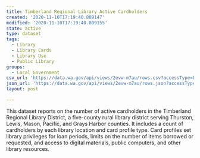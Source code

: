 ```yaml
---
title: Timberland Regional Library Active Cardholders
created: '2020-11-10T17:19:40.809147'
modified: '2020-11-10T17:19:40.809155'
state: active
type: dataset
tags:
  - Library
  - Library Cards
  - Library Use
  - Public Library
groups:
  - Local Government
csv_url: 'https://data.wa.gov/api/views/2evw-m7au/rows.csv?accessType=DOWNLOAD'
json_url: 'https://data.wa.gov/api/views/2evw-m7au/rows.json?accessType=DOWNLOAD'
layout: post

---
```

This dataset reports on the number of active cardholders in the Timberland Regional Library District, a five-county rural library district serving Thurston, Lewis, Mason, Pacific, and Grays Harbor counties. It includes a count of cardholders by each library location and card profile type. Card profiles set library privileges for loan periods, limits on the number of items borrowed or requested, and access to digital materials, public computers, and other library resources.
